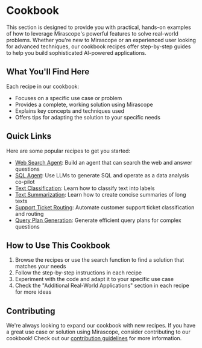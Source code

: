 # Cookbook

This section is designed to provide you with practical, hands-on examples of how to leverage Mirascope's powerful features to solve real-world problems. Whether you're new to Mirascope or an experienced user looking for advanced techniques, our cookbook recipes offer step-by-step guides to help you build sophisticated AI-powered applications.

## What You'll Find Here

Each recipe in our cookbook:

- Focuses on a specific use case or problem
- Provides a complete, working solution using Mirascope
- Explains key concepts and techniques used
- Offers tips for adapting the solution to your specific needs

## Quick Links

Here are some popular recipes to get you started:

- [Web Search Agent](./agents/web_search_agent.ipynb): Build an agent that can search the web and answer questions
- [SQL Agent](./agents/sql_agent.ipynb): Use LLMs to generate SQL and operate as a data analysis co-pilot
- [Text Classification](./text_classification.ipynb): Learn how to classify text into labels
- [Text Summarization](./text_summarization.ipynb): Learn how to create concise summaries of long texts
- [Support Ticket Routing](./support_ticket_routing.ipynb): Automate customer support ticket classification and routing
- [Query Plan Generation](./query_plan.md): Generate efficient query plans for complex questions

## How to Use This Cookbook

1. Browse the recipes or use the search function to find a solution that matches your needs
2. Follow the step-by-step instructions in each recipe
3. Experiment with the code and adapt it to your specific use case
4. Check the "Additional Real-World Applications" section in each recipe for more ideas

## Contributing

We're always looking to expand our cookbook with new recipes. If you have a great use case or solution using Mirascope, consider contributing to our cookbook! Check out our [contribution guidelines](../CONTRIBUTING.md) for more information.
